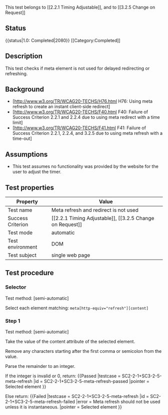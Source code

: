 This test belongs to [[2.2.1 Timing Adjustable]], and to [[3.2.5 Change on Request]]

## Status
{{status|1.0: Completed|2080}}
[[Category:Completed‏‎]]

## Description
This test checks if meta element is not used for delayed redirecting or refreshing.

## Background
- [http://www.w3.org/TR/WCAG20-TECHS/H76.html H76: Using meta refresh to create an instant client-side redirect]
- [http://www.w3.org/TR/WCAG20-TECHS/F40.html F40: Failure of Success Criterion 2.2.1 and 2.2.4 due to using meta redirect with a time limit]
- [http://www.w3.org/TR/WCAG20-TECHS/F41.html F41: Failure of Success Criterion 2.2.1, 2.2.4, and 3.2.5 due to using meta refresh with a time-out]


## Assumptions

- This test assumes no functionality was provided by the website for the user to adjust the timer.

## Test properties

| Property         | Value
|------------------|----
|Test name         |Meta refresh and redirect is not used
|Success Criterion |[[2.2.1 Timing Adjustable]], [[3.2.5 Change on Request]]
|Test mode         |automatic
|Test environment  |DOM
|Test subject      |single web page


## Test procedure

### Selector
Test method: [semi-automatic]

Select each element matching: `meta[http-equiv="refresh"][content]`

### Step 1
Test method: [semi-automatic]

Take the value of the content attribute of the selected element.

Remove any characters starting after the first comma or semicolon from the value.

Parse the remainder to an integer.

If the integer is invalid or 0, return:
{{Passed
 |testcase = SC2-2-1+SC3-2-5-meta-refresh
 |id = SC2-2-1+SC3-2-5-meta-refresh-passed
 |pointer = Selected element
 }}

Else return:
{{Failed
 |testcase = SC2-2-1+SC3-2-5-meta-refresh
 |id = SC2-2-1+SC3-2-5-meta-refresh-failed
 |error = Meta refresh should not be used unless it is instantaneous.
 |pointer = Selected element
 }}
